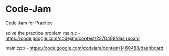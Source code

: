 # Code-Jam
Code Jam for Practice 

solve the practice problem
main.c - https://code.google.com/codejam/contest/2270488/dashboard

main.cpp - https://code.google.com/codejam/contest/1460488/dashboard

